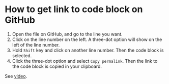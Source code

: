 # How to get link to code block on GitHub #

1. Open the file on GitHub, and go to the line you want.
1. Click on the line number on the left.  A three-dot option will show
   on the left of the line number.
1. Hold `Shift` key and click on another line number.  Then the code
   block is selected.
1. Click the three-dot option and select `Copy permalink`.  Then the
   link to the code block is copied in your clipboard.
   
See [video](video/link-github-code.mp4 "demo").


